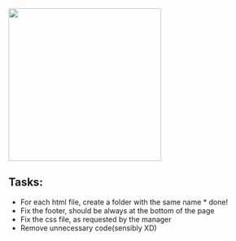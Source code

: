 <div class="center">
<img src="https://krapkowice.pl/download//49971/roboty-drogowe.jpeg" width="300" height="300" />
</div>

## Tasks:
* For each html file, create a folder with the same name * done!
* Fix the footer, should be always at the bottom of the page
* Fix the css file, as requested by the manager
* Remove unnecessary code(sensibly XD)

